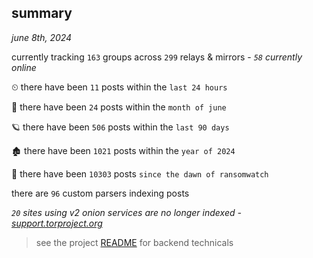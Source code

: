 
## summary
_june 8th, 2024_

currently tracking `163` groups across `299` relays & mirrors - _`58` currently online_

⏲ there have been `11` posts within the `last 24 hours`

🦈 there have been `24` posts within the `month of june`

🪐 there have been `506` posts within the `last 90 days`

🏚 there have been `1021` posts within the `year of 2024`

🦕 there have been `10303` posts `since the dawn of ransomwatch`

there are `96` custom parsers indexing posts

_`20` sites using v2 onion services are no longer indexed - [support.torproject.org](https://support.torproject.org/onionservices/v2-deprecation/)_

> see the project [README](https://github.com/joshhighet/ransomwatch#ransomwatch--) for backend technicals
